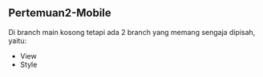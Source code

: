 ## Pertemuan2-Mobile
Di branch main kosong tetapi ada 2 branch yang memang sengaja dipisah, yaitu:
- View 
- Style
